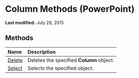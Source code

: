
# Column Methods (PowerPoint)

 **Last modified:** July 28, 2015


## Methods



|**Name**|**Description**|
|:-----|:-----|
| [Delete](c9b7c6d5-1248-fe34-5185-efdfebcfef20.md)|Deletes the specified  **Column** object.|
| [Select](cf50565f-3f7f-3630-aa66-ab1a01d414bb.md)|Selects the specified object.|
